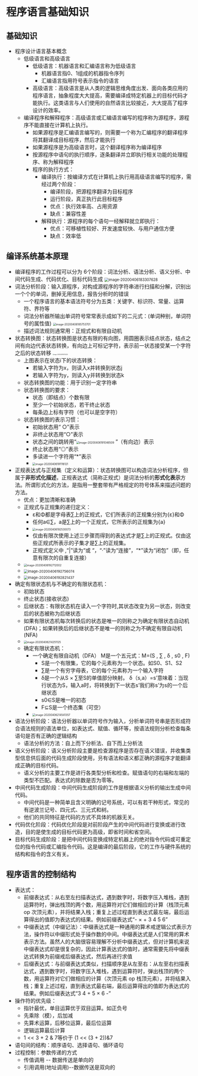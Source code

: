 # **程序语言基础知识**

## 基础知识

- 程序设计语言基本概念
  - 低级语言和高级语言
    - 低级语言：机器语言和汇编语言称为低级语言
      - 机器语言指0、1组成的机器指令序列
      - 汇编语言指用符号表示指令的语言
    - 高级语言：高级语言是从人类的逻辑思维角度出发、面向各类应用的程序语言，抽象程度大大提高，需要编译成特定机器上的目标代码才能执行。这类语言与人们使用的自然语言比较接近，大大提高了程序设计的效率。
  - 编译程序和解释程序：高级语言或汇编语言编写的程序称为源程序，源程序不能直接在计算机上执行。
    - 如果源程序是汇编语言编写的，则需要一个称为汇编程序的翻译程序将其翻译成目标程序，然后才能执行
    - 如果源程序是为高级语言时，这个翻译程序称为编译程序
    - 按源程序中语句的执行顺序，逐条翻译并立即执行相关功能的处理程序、称为解释程序
    - 程序的执行方式：
      - 编译执行：按编译方式在计算机上执行用高级语言编写的程序，需经过两个阶段：
        - 编译阶段，把源程序翻译为目标程序
        - 运行阶段，真正执行此目标程序
        - 优点：执行效率高、占用资源
        - 缺点：兼容性差
      - 解释执行：源程序的每个语句一经解释就立即执行：
        - 优点：可移植性较好、开发速度较快、与用户通信方便
        - 缺点：效率低

## 编译系统基本原理

- 编译程序的工作过程可以分为 6个阶段：词法分析、语法分析、语义分析、中间代码生成、代码优化、目标代码生成
  <img src="C:\Users\d16ug-a1l\AppData\Roaming\Typora\typora-user-images\image-20200406183307628.png" alt="image-20200406183307628" style="zoom:70%;" />
- 词法分析阶段：输入源程序，对构成源程序的字符串进行扫描和分解，识别出一个个的单词，删掉无用信息，报告分析时的错误
  - 一个程序语言的基本语法符号分为五类：关键字、标识符、常量、运算符、界符等
  - 词法分析器所输出单词符号常常表示成如下的二元式：(单词种别，单词符号的属性值)
    <img src="C:\Users\d16ug-a1l\AppData\Roaming\Typora\typora-user-images\image-20200406185753701.png" alt="image-20200406185753701" style="zoom:50%;" />
  - 描述词法规则通常用：正规式和有限自动机
- 状态转换图：状态转换图是状态有限的有向图，用圆圈表示结点状态，结点之间有向边代表状态转换，有向边上可标记字符，表示前一状态接受某一个字符之后的状态转移
  <img src="C:\Users\d16ug-a1l\AppData\Roaming\Typora\typora-user-images\image-20200406190755326.png" alt="image-20200406190755326" style="zoom:20%;" />
  - 上图表示在状态i下的状态转换：
    - 若输入字符为x，则读入x并转换到状态j
    - 若输入字符为y，则读入y并转换到状态k
  - 状态转换图的功能：用于识别一定字符串
  - 状态转换图的要求：
    - 状态（即结点）个数有限
    - 至少一个初始状态，若干终止状态
    - 每条边上标有字符（也可以是空字符）
  - 状态转换图的表示习惯：
    - 初始状态用“ ○”表示
    - 非终止状态用“○”表示
    - 状态之间的跳转用“<img src="C:\Users\d16ug-a1l\AppData\Roaming\Typora\typora-user-images\image-20200406191046509.png" alt="image-20200406191046509" style="zoom:50%;" /> ”（有向边）表示
    - 终止状态用“◎”表示
    - 多读进一个字符用“*”表示
    - <img src="C:\Users\d16ug-a1l\AppData\Roaming\Typora\typora-user-images\image-20200406191116121.png" alt="image-20200406191116121" style="zoom:50%;" />
- 正规表达式与正规集（定义和运算）：状态转换图可以构造词法分析程序，但属于**非形式化描述**，正规表达式（简称正规式）是词法分析的**形式化表示**方法。所谓形式化的方法，是指用一整套带有严格规定的符号体系来描述问题的方法。
  - 优点：更加清晰和准确
  - 正规式与正规集的递归定义：
    - ε和Φ都是字母表∑上的正规式，它们所表示的正规集分别为{ε}和Φ
    - 任何a∈∑，a是∑上的一个正规式，它所表示的正规集为{a}
    - <img src="C:\Users\d16ug-a1l\AppData\Roaming\Typora\typora-user-images\image-20200406192530073.png" alt="image-20200406192530073" style="zoom:50%;" />
    - 仅由有限次使用上述三步骤而得到的表达式才是∑上的正规式。仅由这些正规式所表示的子集才是∑上的正规集。
    - 正规式定义中 ,“|”读为“或 “，“·”读为“连接”，“*”读为“闭包”（即，任意有限次的自重复连接）
  - <img src="C:\Users\d16ug-a1l\AppData\Roaming\Typora\typora-user-images\image-20200406192712002.png" alt="image-20200406192712002" style="zoom:50%;" />
  - <img src="C:\Users\d16ug-a1l\AppData\Roaming\Typora\typora-user-images\image-20200406192756074.png" alt="image-20200406192756074" style="zoom:67%;" />
  - <img src="C:\Users\d16ug-a1l\AppData\Roaming\Typora\typora-user-images\image-20200406192821437.png" alt="image-20200406192821437" style="zoom:67%;" />
- 确定有限状态机与不确定的有限状态机：
  - 初始状态
  - 终止状态(接收状态)
  - 后继状态：有限状态机在读入一个字符时,其状态改变为另一状态，则改变后的状态被称为后继状态
  - 如果有限状态机每次转换后的状态是唯一的则称之为确定有限状态自动机(DFA)；如果转换后的后继状态不是唯一的则称之为不确定有限自动机(NFA)
  - <img src="C:\Users\d16ug-a1l\AppData\Roaming\Typora\typora-user-images\image-20200406214251125.png" alt="image-20200406214251125" style="zoom:50%;" />
  - 确定有限状态机：
    - 一个确定有限自动机（DFA） M是一个五元式：M=(S , ∑ , δ , s0 , F)
      - S是一个有限集，它的每个元素称为一个状态。如S0、S1、S2
      - ∑是一个有穷字母表，它的每个元素称为一个输入字符
      - δ是一个从S × ∑至S的单值部分映射。 δ（s,a）=s’意味着：当现行状态为S，输入a时，将转换到下一状态s’我们称s’为s的一个后继状态
      - s0∈S是唯一的初态
      - F⊆S是一个终态集（可空）
    - <img src="C:\Users\d16ug-a1l\AppData\Roaming\Typora\typora-user-images\image-20200406214541357.png" alt="image-20200406214541357" style="zoom:50%;" />
- 语法分析阶段：语法分析器以单词符号作为输入，分析单词符号串是否形成符合语法规则的语法单位，如表达式、赋值、循环等，按语法规则分析检查每条语句是否有正确的逻辑结构
  - 语法分析的方法：自上而下分析法、自下而上分析法
- 语义分析阶段：语义分析阶段主要是检查源程序是否存在语义错误，并收集类型信息供后面的代码生成阶段使用，叧有语法和语义都正确的源程序才能翻译成正确的目标代码。
  - 语义分析的主要工作是进行各类型分析和检查。赋值语句的右端和左端的类型不匹配。表达式的除数是否为零等。
- 中间代码生成阶段：中间代码生成阶段的工作是根据语义分析的输出生成中间代码。
  - 中间代码是一种简单且含义明确的记号系统，可以有若干种形式，常见的有逆波兰记号、四元式、三元式和树。
  - 他们的共同特征是代码的方式不具体的机器无关。
- 代码优化阶段：代码优化阶段是对前阶段产生的中间代码进行变换或进行改造，目的是使生成的目标代码更为高级，即省时间和省空间。
- 目标代码生成阶段：是把中间代码变换成特定机器上的绝对指令代码或可重定位的指令代码或汇编指令代码。这是编译的最后阶段，它的工作与硬件系统的结构和指令的含义有关。

## 程序语言的控制结构

- 表达式：
  - 前缀表达式：从右至左扫描表达式，遇到数字时，将数字压入堆栈，遇到运算符时，弹出栈顶的两个数，用运算符对它们做相应的计算（栈顶元素 op 次顶元素），并将结果入栈；重复上述过程直到表达式最左端，最后运算得出的值即为表达式的结果。例如前缀表达式“- × + 3 4 5 6”
  - 中缀表达式（中缀记法）：中缀表达式是一种通用的算术戒逻辑公式表示方法，操作符以中缀形式处于操作数的中间。中缀表达式是人们常用的算术表示方法。虽然人的大脑很容易理解不分析中缀表达式，但对计算机来说中缀表达式却是很复杂的，因此计算表达式的值时，通常需要先将中缀表达式转换为前缀戒后缀表达式，然后再进行求值
  - 后缀表达式：与前缀表达式类似，扫描顺序是从左至右：从左至右扫描表达式，遇到数字时，将数字压入堆栈，遇到运算符时，弹出栈顶的两个数，用运算符对它们做相应的计算（次顶元素 op 栈顶元素），并将结果入栈；重复上述过程，直到表达式最右端，最后运算得出的值即为表达式的结果。例如后缀表达式“3 4 + 5 × 6 -”
- 操作符的优先级：
  - 指针最优，单目运算优于双目运算。如正负号
  - 先乘除（模），后加减
  - 先算术运算，后移位运算，最后位运算
  - 逻辑运算最后计算
  - 1 << 3 + 2 & 7等价于 (1 << (3 + 2))&7
- 语句间的结构：顺序语句、选择语句、循环语句
- 过程控制：参数传递的方式
  - 传值调用 -- 数据传送是单向的 
  - 引用调用(地址调用)--数据传送是双向的



